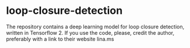 # loop-closure-detection
The repository contains a deep learning model for loop closure detection, written in Tensorflow 2.  If you use the code, please, credit the author, preferably with a link to their website lina.ms 
